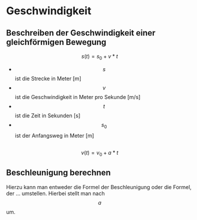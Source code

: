 
# Geschwindigkeit



## Beschreiben der Geschwindigkeit einer gleichförmigen Bewegung



$$s(t)=s_{0}+v*t$$

 - $$s$$ ist die Strecke in Meter [m]
 - $$v$$ ist die Geschwindigkeit in Meter pro Sekunde [m/s]
 - $$t$$ ist die Zeit in Sekunden [s]
 - $$s_{0}$$ ist der Anfangsweg in Meter [m]


## 

$$v(t)=v_{0}+a*t$$


## Beschleunigung berechnen

Hierzu kann man entweder die Formel der Beschleunigung oder die Formel, der ... umstellen. Hierbei stellt man nach $$a$$ um.